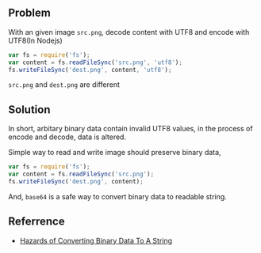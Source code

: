 ## Problem

With an given image `src.png`, decode content with UTF8 and encode with UTF8(In Nodejs)

```js
var fs = require('fs');
var content = fs.readFileSync('src.png', 'utf8');
fs.writeFileSync('dest.png', content, 'utf8');
```

`src.png` and `dest.png` are different

## Solution

In short, arbitary binary data contain invalid UTF8 values, in the process of encode and decode, data is altered.

Simple way to read and write image should preserve binary data,

```js
var fs = require('fs');
var content = fs.readFileSync('src.png');
fs.writeFileSync('dest.png', content);
```

And, `base64` is a safe way to convert binary data to readable string.

## Referrence

* [Hazards of Converting Binary Data To A String](http://haacked.com/archive/2012/01/30/hazards-of-converting-binary-data-to-a-string.aspx/)
